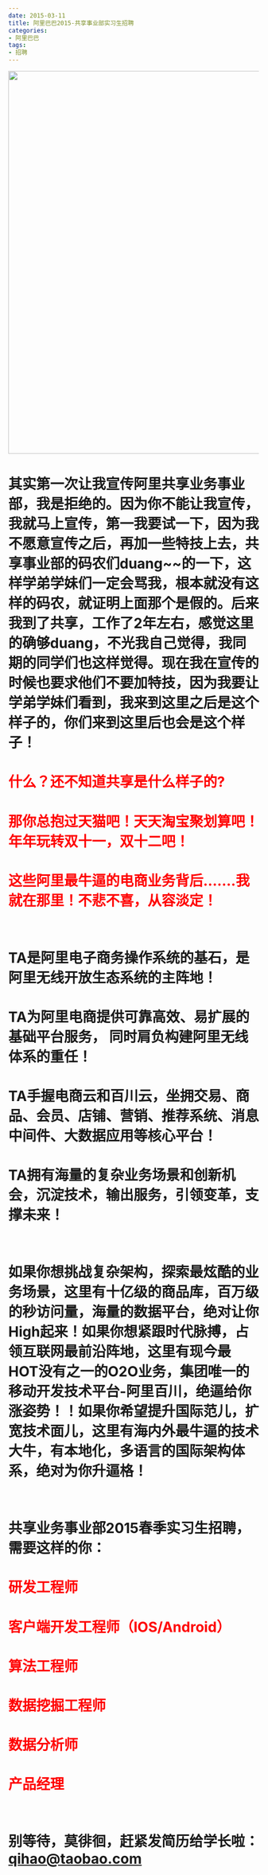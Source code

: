 ```yaml
---
date: 2015-03-11
title: 阿里巴巴2015-共享事业部实习生招聘
categories:
- 阿里巴巴
tags:
- 招聘
---
```


<img src="//img.alibaba.com/L1/461/1/b1648a6140c7508cf242a72e468dc5300c4bd351" width="770" height="770"/>

其实第一次让我宣传阿里共享业务事业部，我是拒绝的。因为你不能让我宣传，我就马上宣传，第一我要试一下，因为我不愿意宣传之后，再加一些特技上去，共享事业部的码农们duang~~的一下，这样学弟学妹们一定会骂我，根本就没有这样的码农，就证明上面那个是假的。后来我到了共享，工作了2年左右，感觉这里的确够duang，不光我自己觉得，我同期的同学们也这样觉得。现在我在宣传的时候也要求他们不要加特技，因为我要让学弟学妹们看到，我来到这里之后是这个样子的，你们来到这里后也会是这个样子！
===
<!--more-->
<font color="red">什么？还不知道共享是什么样子的?</font>
===

<font color="red">那你总抱过天猫吧！天天淘宝聚划算吧！年年玩转双十一，双十二吧！</font>
===


<font color="red">这些阿里最牛逼的电商业务背后…….我就在那里！不悲不喜，从容淡定！</font>
===

</br>

TA是阿里电子商务操作系统的基石，是阿里无线开放生态系统的主阵地！
===


TA为阿里电商提供可靠高效、易扩展的基础平台服务， 同时肩负构建阿里无线体系的重任！
===

TA手握电商云和百川云，坐拥交易、商品、会员、店铺、营销、推荐系统、消息中间件、大数据应用等核心平台！
===


TA拥有海量的复杂业务场景和创新机会，沉淀技术，输出服务，引领变革，支撑未来！
===

</br>

如果你想挑战复杂架构，探索最炫酷的业务场景，这里有十亿级的商品库，百万级的秒访问量，海量的数据平台，绝对让你High起来！如果你想紧跟时代脉搏，占领互联网最前沿阵地，这里有现今最HOT没有之一的O2O业务，集团唯一的移动开发技术平台-阿里百川，绝逼给你涨姿势！！如果你希望提升国际范儿，扩宽技术面儿，这里有海内外最牛逼的技术大牛，有本地化，多语言的国际架构体系，绝对为你升逼格！
===

</br>

共享业务事业部2015春季实习生招聘，需要这样的你：
===


<font color="red">研发工程师</font>
===


<font color="red">客户端开发工程师（IOS/Android）</font>
===

<font color="red">算法工程师</font>
===

<font color="red">数据挖掘工程师</font>
===

<font color="red">数据分析师</font>
===


<font color="red">产品经理</font>
===

</br>

别等待，莫徘徊，赶紧发简历给学长啦：<a href="mailto:qihao@taobao.com" target="_blank" >qihao@taobao.com</a>
===
